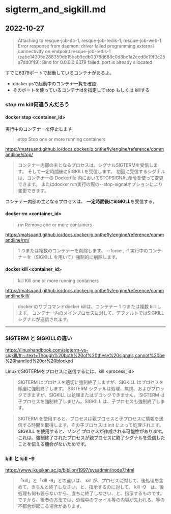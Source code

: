 # sigterm_and_sigkill.md

## 2022-10-27
>Attaching to resque-job-db-1, resque-job-redis-1, resque-job-web-1
Error response from daemon: driver failed programming external connectivity on endpoint resque-job-redis-1 (eabe14305d288359db15bab9edb0376d688c0d8bc1a2ecd8e19f3c25a7dd0f49): Bind for 0.0.0.0:6379 failed: port is already allocated

すでに6379ポートで起動しているコンテナがあるよ。

- docker psで起動中のコンテナ一覧を確認
- そのポートを使っているコンテナidを指定してstop もしくは killする

### stop rm kill何違うんだろう

#### docker stop <container_id>
実行中のコンテナーを停止します。
>stop        Stop one or more running containers

https://matsuand.github.io/docs.docker.jp.onthefly/engine/reference/commandline/stop/

>コンテナー内部の主となるプロセスは、シグナルSIGTERMを受信します。 そして一定時間後にSIGKILLを受信します。 初回に受信するシグナルは、コンテナーの Dockerfile 内においてSTOPSIGNAL命令を使って変更できます。 またはdocker run実行の際の--stop-signalオプションにより変更できます。

コンテナー内部の主となるプロセスは、
**一定時間後にSIGKILL**を受信する。

#### docker rm <container_id>
>rm          Remove one or more containers

https://matsuand.github.io/docs.docker.jp.onthefly/engine/reference/commandline/rm/

>1 つまたは複数のコンテナーを削除します。
>--force , -f		実行中のコンテナーを（SIGKILL を用いて）強制的に削除します。

#### docker kill <container_id>
>kill        Kill one or more running containers

https://matsuand.github.io/docs.docker.jp.onthefly/engine/reference/commandline/kill/

>docker のサブコマンドdocker killは、コンテナー 1 つまたは複数 kill します。 コンテナー内のメインプロセスに対して、デフォルトではSIGKILLシグナルが送信されます。

---

### SIGTERM と SIGKILLの違い
https://linuxhandbook.com/sigterm-vs-sigkill/#:~:text=Though%20both%20of%20these%20signals,cannot%20be%20handled%20or%20blocked

LinuxでSIGTERMをプロセスに送信するには、kill <process_id>

>SIGTERM はプロセスを適切に強制終了しますが、SIGKILL はプロセスを即座に強制終了します。
SIGTERM シグナルは処理、無視、およびブロックできますが、SIGKILL は処理またはブロックできません。
SIGTERM は子プロセスを強制終了しません。SIGKILL は、子プロセスも強制終了します。

>SIGTERM を使用すると、プロセスは親プロセスと子プロセスに情報を送信する時間を取得します。その子プロセスは init によって処理されます。
**SIGKILL を使用すると、ゾンビ プロセスが作成される可能性があります。これは、強制終了されたプロセスが親プロセスに終了シグナルを受信したことを伝える機会がないためです。**

### kill と kill -9
https://www.ikueikan.ac.jp/biblion/1997/sysadmin/node7.html

>「kill」と「kill -9」との違いは、 kill が、プロセスに対して、後処理を含めて、きちんと終了しなさい、と、指示するのに対して、 kill -9　は、後処理も何も要らないから、直ちに終了しなさい、と、指示するものです。ですから、後者の方法では、処理中のファイル等の内容が失われる、等の不都合が起こる場合があります。
